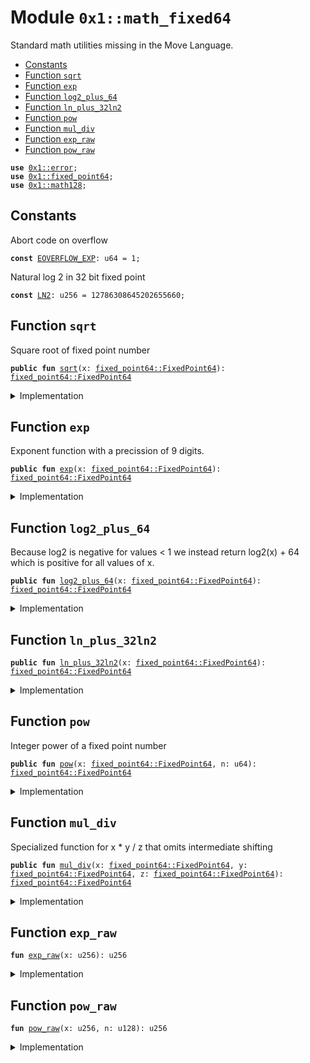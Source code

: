 
<a name="0x1_math_fixed64"></a>

# Module `0x1::math_fixed64`

Standard math utilities missing in the Move Language.


-  [Constants](#@Constants_0)
-  [Function `sqrt`](#0x1_math_fixed64_sqrt)
-  [Function `exp`](#0x1_math_fixed64_exp)
-  [Function `log2_plus_64`](#0x1_math_fixed64_log2_plus_64)
-  [Function `ln_plus_32ln2`](#0x1_math_fixed64_ln_plus_32ln2)
-  [Function `pow`](#0x1_math_fixed64_pow)
-  [Function `mul_div`](#0x1_math_fixed64_mul_div)
-  [Function `exp_raw`](#0x1_math_fixed64_exp_raw)
-  [Function `pow_raw`](#0x1_math_fixed64_pow_raw)


<pre><code><b>use</b> <a href="../../move-stdlib/doc/error.md#0x1_error">0x1::error</a>;
<b>use</b> <a href="fixed_point64.md#0x1_fixed_point64">0x1::fixed_point64</a>;
<b>use</b> <a href="math128.md#0x1_math128">0x1::math128</a>;
</code></pre>



<a name="@Constants_0"></a>

## Constants


<a name="0x1_math_fixed64_EOVERFLOW_EXP"></a>

Abort code on overflow


<pre><code><b>const</b> <a href="math_fixed64.md#0x1_math_fixed64_EOVERFLOW_EXP">EOVERFLOW_EXP</a>: u64 = 1;
</code></pre>



<a name="0x1_math_fixed64_LN2"></a>

Natural log 2 in 32 bit fixed point


<pre><code><b>const</b> <a href="math_fixed64.md#0x1_math_fixed64_LN2">LN2</a>: u256 = 12786308645202655660;
</code></pre>



<a name="0x1_math_fixed64_sqrt"></a>

## Function `sqrt`

Square root of fixed point number


<pre><code><b>public</b> <b>fun</b> <a href="math_fixed64.md#0x1_math_fixed64_sqrt">sqrt</a>(x: <a href="fixed_point64.md#0x1_fixed_point64_FixedPoint64">fixed_point64::FixedPoint64</a>): <a href="fixed_point64.md#0x1_fixed_point64_FixedPoint64">fixed_point64::FixedPoint64</a>
</code></pre>



<details>
<summary>Implementation</summary>


<pre><code><b>public</b> <b>fun</b> <a href="math_fixed64.md#0x1_math_fixed64_sqrt">sqrt</a>(x: FixedPoint64): FixedPoint64 {
    <b>let</b> y = <a href="fixed_point64.md#0x1_fixed_point64_get_raw_value">fixed_point64::get_raw_value</a>(x);
    <b>let</b> z = (<a href="math128.md#0x1_math128_sqrt">math128::sqrt</a>(y) &lt;&lt; 32 <b>as</b> u256);
    z = (z + ((y <b>as</b> u256) &lt;&lt; 64) / z) &gt;&gt; 1;
    <a href="fixed_point64.md#0x1_fixed_point64_create_from_raw_value">fixed_point64::create_from_raw_value</a>((z <b>as</b> u128))
}
</code></pre>



</details>

<a name="0x1_math_fixed64_exp"></a>

## Function `exp`

Exponent function with a precission of 9 digits.


<pre><code><b>public</b> <b>fun</b> <a href="math_fixed64.md#0x1_math_fixed64_exp">exp</a>(x: <a href="fixed_point64.md#0x1_fixed_point64_FixedPoint64">fixed_point64::FixedPoint64</a>): <a href="fixed_point64.md#0x1_fixed_point64_FixedPoint64">fixed_point64::FixedPoint64</a>
</code></pre>



<details>
<summary>Implementation</summary>


<pre><code><b>public</b> <b>fun</b> <a href="math_fixed64.md#0x1_math_fixed64_exp">exp</a>(x: FixedPoint64): FixedPoint64 {
    <b>let</b> raw_value = (<a href="fixed_point64.md#0x1_fixed_point64_get_raw_value">fixed_point64::get_raw_value</a>(x) <b>as</b> u256);
    <a href="fixed_point64.md#0x1_fixed_point64_create_from_raw_value">fixed_point64::create_from_raw_value</a>((<a href="math_fixed64.md#0x1_math_fixed64_exp_raw">exp_raw</a>(raw_value) <b>as</b> u128))
}
</code></pre>



</details>

<a name="0x1_math_fixed64_log2_plus_64"></a>

## Function `log2_plus_64`

Because log2 is negative for values < 1 we instead return log2(x) + 64 which
is positive for all values of x.


<pre><code><b>public</b> <b>fun</b> <a href="math_fixed64.md#0x1_math_fixed64_log2_plus_64">log2_plus_64</a>(x: <a href="fixed_point64.md#0x1_fixed_point64_FixedPoint64">fixed_point64::FixedPoint64</a>): <a href="fixed_point64.md#0x1_fixed_point64_FixedPoint64">fixed_point64::FixedPoint64</a>
</code></pre>



<details>
<summary>Implementation</summary>


<pre><code><b>public</b> <b>fun</b> <a href="math_fixed64.md#0x1_math_fixed64_log2_plus_64">log2_plus_64</a>(x: FixedPoint64): FixedPoint64 {
    <b>let</b> raw_value = (<a href="fixed_point64.md#0x1_fixed_point64_get_raw_value">fixed_point64::get_raw_value</a>(x) <b>as</b> u128);
    <a href="math128.md#0x1_math128_log2_64">math128::log2_64</a>(raw_value)
}
</code></pre>



</details>

<a name="0x1_math_fixed64_ln_plus_32ln2"></a>

## Function `ln_plus_32ln2`



<pre><code><b>public</b> <b>fun</b> <a href="math_fixed64.md#0x1_math_fixed64_ln_plus_32ln2">ln_plus_32ln2</a>(x: <a href="fixed_point64.md#0x1_fixed_point64_FixedPoint64">fixed_point64::FixedPoint64</a>): <a href="fixed_point64.md#0x1_fixed_point64_FixedPoint64">fixed_point64::FixedPoint64</a>
</code></pre>



<details>
<summary>Implementation</summary>


<pre><code><b>public</b> <b>fun</b> <a href="math_fixed64.md#0x1_math_fixed64_ln_plus_32ln2">ln_plus_32ln2</a>(x: FixedPoint64): FixedPoint64 {
    <b>let</b> raw_value = <a href="fixed_point64.md#0x1_fixed_point64_get_raw_value">fixed_point64::get_raw_value</a>(x);
    <b>let</b> x = (<a href="fixed_point64.md#0x1_fixed_point64_get_raw_value">fixed_point64::get_raw_value</a>(<a href="math128.md#0x1_math128_log2_64">math128::log2_64</a>(raw_value)) <b>as</b> u256);
    <a href="fixed_point64.md#0x1_fixed_point64_create_from_raw_value">fixed_point64::create_from_raw_value</a>(((x * <a href="math_fixed64.md#0x1_math_fixed64_LN2">LN2</a>) &gt;&gt; 64 <b>as</b> u128))
}
</code></pre>



</details>

<a name="0x1_math_fixed64_pow"></a>

## Function `pow`

Integer power of a fixed point number


<pre><code><b>public</b> <b>fun</b> <a href="math_fixed64.md#0x1_math_fixed64_pow">pow</a>(x: <a href="fixed_point64.md#0x1_fixed_point64_FixedPoint64">fixed_point64::FixedPoint64</a>, n: u64): <a href="fixed_point64.md#0x1_fixed_point64_FixedPoint64">fixed_point64::FixedPoint64</a>
</code></pre>



<details>
<summary>Implementation</summary>


<pre><code><b>public</b> <b>fun</b> <a href="math_fixed64.md#0x1_math_fixed64_pow">pow</a>(x: FixedPoint64, n: u64): FixedPoint64 {
    <b>let</b> raw_value = (<a href="fixed_point64.md#0x1_fixed_point64_get_raw_value">fixed_point64::get_raw_value</a>(x) <b>as</b> u256);
    <a href="fixed_point64.md#0x1_fixed_point64_create_from_raw_value">fixed_point64::create_from_raw_value</a>((<a href="math_fixed64.md#0x1_math_fixed64_pow_raw">pow_raw</a>(raw_value, (n <b>as</b> u128)) <b>as</b> u128))
}
</code></pre>



</details>

<a name="0x1_math_fixed64_mul_div"></a>

## Function `mul_div`

Specialized function for x * y / z that omits intermediate shifting


<pre><code><b>public</b> <b>fun</b> <a href="math_fixed64.md#0x1_math_fixed64_mul_div">mul_div</a>(x: <a href="fixed_point64.md#0x1_fixed_point64_FixedPoint64">fixed_point64::FixedPoint64</a>, y: <a href="fixed_point64.md#0x1_fixed_point64_FixedPoint64">fixed_point64::FixedPoint64</a>, z: <a href="fixed_point64.md#0x1_fixed_point64_FixedPoint64">fixed_point64::FixedPoint64</a>): <a href="fixed_point64.md#0x1_fixed_point64_FixedPoint64">fixed_point64::FixedPoint64</a>
</code></pre>



<details>
<summary>Implementation</summary>


<pre><code><b>public</b> <b>fun</b> <a href="math_fixed64.md#0x1_math_fixed64_mul_div">mul_div</a>(x: FixedPoint64, y: FixedPoint64, z: FixedPoint64): FixedPoint64 {
    <b>let</b> a = <a href="fixed_point64.md#0x1_fixed_point64_get_raw_value">fixed_point64::get_raw_value</a>(x);
    <b>let</b> b = <a href="fixed_point64.md#0x1_fixed_point64_get_raw_value">fixed_point64::get_raw_value</a>(y);
    <b>let</b> c = <a href="fixed_point64.md#0x1_fixed_point64_get_raw_value">fixed_point64::get_raw_value</a>(z);
    <a href="fixed_point64.md#0x1_fixed_point64_create_from_raw_value">fixed_point64::create_from_raw_value</a> (<a href="math128.md#0x1_math128_mul_div">math128::mul_div</a>(a, b, c))
}
</code></pre>



</details>

<a name="0x1_math_fixed64_exp_raw"></a>

## Function `exp_raw`



<pre><code><b>fun</b> <a href="math_fixed64.md#0x1_math_fixed64_exp_raw">exp_raw</a>(x: u256): u256
</code></pre>



<details>
<summary>Implementation</summary>


<pre><code><b>fun</b> <a href="math_fixed64.md#0x1_math_fixed64_exp_raw">exp_raw</a>(x: u256): u256 {
    // <a href="math_fixed64.md#0x1_math_fixed64_exp">exp</a>(x / 2^64) = 2^(x / (2^64 * ln(2))) = 2^(floor(x / (2^64 * ln(2))) + frac(x / (2^64 * ln(2))))
    <b>let</b> shift_long = x / <a href="math_fixed64.md#0x1_math_fixed64_LN2">LN2</a>;
    <b>assert</b>!(shift_long &lt;= 63, std::error::invalid_state(<a href="math_fixed64.md#0x1_math_fixed64_EOVERFLOW_EXP">EOVERFLOW_EXP</a>));
    <b>let</b> shift = (shift_long <b>as</b> u8);
    <b>let</b> remainder = x % <a href="math_fixed64.md#0x1_math_fixed64_LN2">LN2</a>;
    // At this point we want <b>to</b> calculate 2^(remainder / ln2) &lt;&lt; shift
    // ln2 = 580 * 22045359733108027
    <b>let</b> bigfactor = 22045359733108027;
    <b>let</b> exponent = remainder / bigfactor;
    <b>let</b> x = remainder % bigfactor;
    // 2^(remainder / ln2) = (2^(1/580))^exponent * <a href="math_fixed64.md#0x1_math_fixed64_exp">exp</a>(x / 2^64)
    <b>let</b> roottwo = 18468802611690918839;  // fixed point representation of 2^(1/580)
    // 2^(1/580) = roottwo(1 - eps), so the number we seek is roottwo^exponent (1 - eps * exponent)
    <b>let</b> power = <a href="math_fixed64.md#0x1_math_fixed64_pow_raw">pow_raw</a>(roottwo, (exponent <b>as</b> u128));
    <b>let</b> eps_correction = 219071715585908898;
    power = power - ((power * eps_correction * exponent) &gt;&gt; 128);
    // x is fixed point number smaller than bigfactor/2^64 &lt; 0.0011 so we need only 5 tayler steps
    // <b>to</b> get the 15 digits of precission
    <b>let</b> taylor1 = (power * x) &gt;&gt; (64 - shift);
    <b>let</b> taylor2 = (taylor1 * x) &gt;&gt; 64;
    <b>let</b> taylor3 = (taylor2 * x) &gt;&gt; 64;
    <b>let</b> taylor4 = (taylor3 * x) &gt;&gt; 64;
    <b>let</b> taylor5 = (taylor4 * x) &gt;&gt; 64;
    <b>let</b> taylor6 = (taylor5 * x) &gt;&gt; 64;
    (power &lt;&lt; shift) + taylor1 + taylor2 / 2 + taylor3 / 6 + taylor4 / 24 + taylor5 / 120 + taylor6 / 720
}
</code></pre>



</details>

<a name="0x1_math_fixed64_pow_raw"></a>

## Function `pow_raw`



<pre><code><b>fun</b> <a href="math_fixed64.md#0x1_math_fixed64_pow_raw">pow_raw</a>(x: u256, n: u128): u256
</code></pre>



<details>
<summary>Implementation</summary>


<pre><code><b>fun</b> <a href="math_fixed64.md#0x1_math_fixed64_pow_raw">pow_raw</a>(x: u256, n: u128): u256 {
    <b>let</b> res: u256 = 1 &lt;&lt; 64;
    <b>while</b> (n != 0) {
        <b>if</b> (n & 1 != 0) {
            res = (res * x) &gt;&gt; 64;
        };
        n = n &gt;&gt; 1;
        x = (x * x) &gt;&gt; 64;
    };
    res
}
</code></pre>



</details>


[move-book]: https://aptos.dev/move/book/SUMMARY
